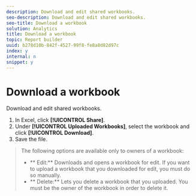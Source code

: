 ```yaml
---
description: Download and edit shared workbooks.
seo-description: Download and edit shared workbooks.
seo-title: Download a workbook
solution: Analytics
title: Download a workbook
topic: Report builder
uuid: b278d10b-842f-4527-99f8-fe8a8d82d97c
index: y
internal: n
snippet: y
---
```


# Download a workbook

Download and edit shared workbooks.

1. In Excel, click **[!UICONTROL Share]**.
1. Under **[!UICONTROL Uploaded Workbooks]**, select the workbook and click **[!UICONTROL Download]**.
1. Save the file.
>The following options are available only to owners of a workbook: 
>
>* ** Edit:** Downloads and opens a workbook for edit. If you want to upload a workbook that you downloaded for edit, you must do so manually. 
>* ** Delete:** Lets you delete a workbook that you uploaded. You must be the owner of the workbook in order to delete it. 
>
